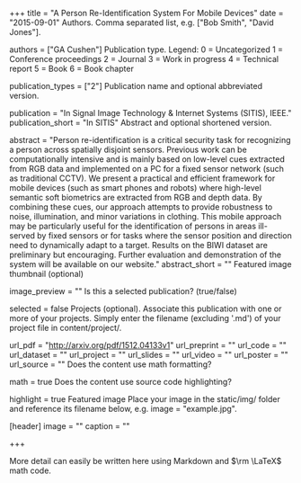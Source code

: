

+++ title = "A Person Re-Identification System For Mobile Devices" date = "2015-09-01"
Authors. Comma separated list, e.g. ["Bob Smith", "David Jones"].

authors = ["GA Cushen"]
Publication type.
Legend:
0 = Uncategorized
1 = Conference proceedings
2 = Journal
3 = Work in progress
4 = Technical report
5 = Book
6 = Book chapter

publication_types = ["2"]
Publication name and optional abbreviated version.

publication = "In Signal Image Technology & Internet Systems (SITIS), IEEE." publication_short = "In SITIS"
Abstract and optional shortened version.

abstract = "Person re-identification is a critical security task for recognizing a person across spatially disjoint sensors. Previous work can be computationally intensive and is mainly based on low-level cues extracted from RGB data and implemented on a PC for a fixed sensor network (such as traditional CCTV). We present a practical and efficient framework for mobile devices (such as smart phones and robots) where high-level semantic soft biometrics are extracted from RGB and depth data. By combining these cues, our approach attempts to provide robustness to noise, illumination, and minor variations in clothing. This mobile approach may be particularly useful for the identification of persons in areas ill-served by fixed sensors or for tasks where the sensor position and direction need to dynamically adapt to a target. Results on the BIWI dataset are preliminary but encouraging. Further evaluation and demonstration of the system will be available on our website." abstract_short = ""
Featured image thumbnail (optional)

image_preview = ""
Is this a selected publication? (true/false)

selected = false
Projects (optional).
Associate this publication with one or more of your projects.
Simply enter the filename (excluding '.md') of your project file in content/project/.



url_pdf = "http://arxiv.org/pdf/1512.04133v1" url_preprint = "" url_code = "" url_dataset = "" url_project = "" url_slides = "" url_video = "" url_poster = "" url_source = ""
Does the content use math formatting?

math = true
Does the content use source code highlighting?

highlight = true
Featured image
Place your image in the static/img/ folder and reference its filename below, e.g. image = "example.jpg".

[header] image = "" caption = ""

+++

More detail can easily be written here using Markdown and $\rm \LaTeX$ math code.
